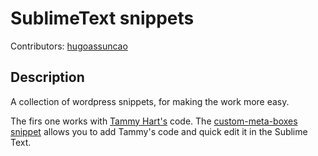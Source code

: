 SublimeText snippets
====================================

Contributors: [hugoassuncao](http://github.com/hugoassuncao)


Description
-----------

A collection of wordpress snippets, for making the work more easy.

The firs one works with [Tammy Hart's](https://github.com/tammyhart/Reusable-Custom-WordPress-Meta-Boxes) code.
The [custom-meta-boxes snippet](https://github.com/hugoassuncao/wordpress_snippets/blob/master/custom-meta-boxes.sublime-snippet) allows you to add Tammy's code and quick edit it in the Sublime Text.